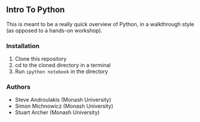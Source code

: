 ## Intro To Python

This is meant to be a really quick overview of Python, in a walkthrough style (as opposed to a hands-on workshop).

### Installation
1. Clone this repository
2. cd to the cloned directory in a terminal
3. Run `ipython notebook` in the directory

### Authors
* Steve Androulakis (Monash University)
* Simon Michnowicz (Monash University)
* Stuart Archer (Monash University)
